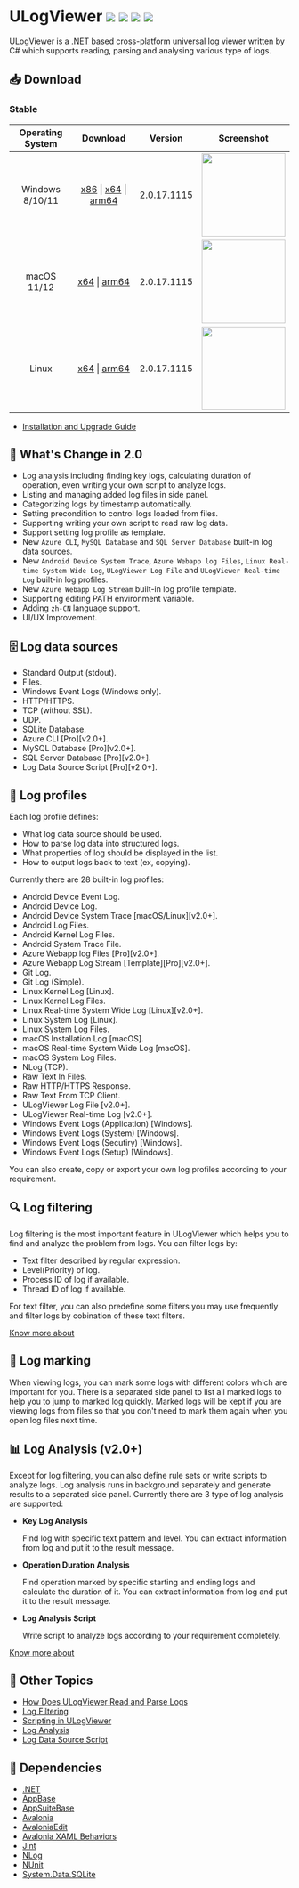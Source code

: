 # ULogViewer [![](https://img.shields.io/github/release-date-pre/carina-studio/ULogViewer?style=flat)](https://github.com/carina-studio/ULogViewer/releases/tag/2.0.17.1115) ![](https://img.shields.io/github/downloads/carina-studio/ULogViewer/total) [![](https://img.shields.io/github/last-commit/carina-studio/ULogViewer?style=flat)](https://github.com/carina-studio/ULogViewer/commits/master) [![](https://img.shields.io/github/license/carina-studio/ULogViewer?style=flat)](https://github.com/carina-studio/ULogViewer/blob/master/LICENSE)

ULogViewer is a [.NET](https://dotnet.microsoft.com/) based cross-platform universal log viewer written by C# which supports reading, parsing and analysing various type of logs.

## 📥 Download

### Stable
Operating System                      | Download | Version | Screenshot
:------------------------------------:|:--------:|:-------:|:----------:
Windows 8/10/11                       |[x86](https://github.com/carina-studio/ULogViewer/releases/download/2.0.17.1115/ULogViewer-2.0.17.1115-win-x86.zip) &#124; [x64](https://github.com/carina-studio/ULogViewer/releases/download/2.0.17.1115/ULogViewer-2.0.17.1115-win-x64.zip) &#124; [arm64](https://github.com/carina-studio/ULogViewer/releases/download/2.0.17.1115/ULogViewer-2.0.17.1115-win-arm64.zip)|2.0.17.1115|[<img src="https://carinastudio.azurewebsites.net/ULogViewer/Screenshots/Screenshot_Windows_Thumb.png" width="150"/>](https://carinastudio.azurewebsites.net/ULogViewer/Screenshots/Screenshot_Windows.png)
macOS 11/12                           |[x64](https://github.com/carina-studio/ULogViewer/releases/download/2.0.17.1115/ULogViewer-2.0.17.1115-osx-x64.zip) &#124; [arm64](https://github.com/carina-studio/ULogViewer/releases/download/2.0.17.1115/ULogViewer-2.0.17.1115-osx-arm64.zip)|2.0.17.1115|[<img src="https://carinastudio.azurewebsites.net/ULogViewer/Screenshots/Screenshot_macOS_Thumb.png" width="150"/>](https://carinastudio.azurewebsites.net/ULogViewer/Screenshots/Screenshot_macOS.png)
Linux                                 |[x64](https://github.com/carina-studio/ULogViewer/releases/download/2.0.17.1115/ULogViewer-2.0.17.1115-linux-x64.zip) &#124; [arm64](https://github.com/carina-studio/ULogViewer/releases/download/2.0.17.1115/ULogViewer-2.0.17.1115-linux-arm64.zip)|2.0.17.1115|[<img src="https://carinastudio.azurewebsites.net/ULogViewer/Screenshots/Screenshot_Fedora_Thumb.png" width="150"/>](https://carinastudio.azurewebsites.net/ULogViewer/Screenshots/Screenshot_Fedora.png)

- [Installation and Upgrade Guide](https://carinastudio.azurewebsites.net/ULogViewer/InstallAndUpgrade)

## 📣 What's Change in 2.0
- Log analysis including finding key logs, calculating duration of operation, even writing your own script to analyze logs.
- Listing and managing added log files in side panel.
- Categorizing logs by timestamp automatically.
- Setting precondition to control logs loaded from files.
- Supporting writing your own script to read raw log data.
- Support setting log profile as template.
- New ```Azure CLI```, ```MySQL Database``` and ```SQL Server Database``` built-in log data sources.
- New ```Android Device System Trace```, ```Azure Webapp log Files```, ```Linux Real-time System Wide Log```, ```ULogViewer Log File``` and ```ULogViewer Real-time Log``` built-in log profiles.
- New ```Azure Webapp Log Stream``` built-in log profile template.
- Supporting editing PATH environment variable.
- Adding ```zh-CN``` language support.
- UI/UX Improvement.

## 🗄 Log data sources
- Standard Output (stdout).
- Files.
- Windows Event Logs (Windows only).
- HTTP/HTTPS.
- TCP (without SSL).
- UDP.
- SQLite Database.
- Azure CLI [Pro][v2.0+].
- MySQL Database [Pro][v2.0+].
- SQL Server Database [Pro][v2.0+].
- Log Data Source Script [Pro][v2.0+].

## 📖 Log profiles
Each log profile defines:
- What log data source should be used.
- How to parse log data into structured logs.
- What properties of log should be displayed in the list.
- How to output logs back to text (ex, copying).

Currently there are 28 built-in log profiles:
- Android Device Event Log.
- Android Device Log.
- Android Device System Trace [macOS/Linux][v2.0+].
- Android Log Files.
- Android Kernel Log Files.
- Android System Trace File.
- Azure Webapp log Files [Pro][v2.0+].
- Azure Webapp Log Stream [Template][Pro][v2.0+].
- Git Log.
- Git Log (Simple).
- Linux Kernel Log [Linux].
- Linux Kernel Log Files.
- Linux Real-time System Wide Log [Linux][v2.0+].
- Linux System Log [Linux].
- Linux System Log Files.
- macOS Installation Log [macOS].
- macOS Real-time System Wide Log [macOS].
- macOS System Log Files.
- NLog (TCP).
- Raw Text In Files.
- Raw HTTP/HTTPS Response.
- Raw Text From TCP Client.
- ULogViewer Log File [v2.0+].
- ULogViewer Real-time Log [v2.0+].
- Windows Event Logs (Application) [Windows].
- Windows Event Logs (System) [Windows].
- Windows Event Logs (Secutiry) [Windows].
- Windows Event Logs (Setup) [Windows].

You can also create, copy or export your own log profiles according to your requirement.

## 🔍 Log filtering
Log filtering is the most important feature in ULogViewer which helps you to find and analyze the problem from logs.
You can filter logs by:
- Text filter described by regular expression.
- Level(Priority) of log.
- Process ID of log if available.
- Thread ID of log if available.

For text filter, you can also predefine some filters you may use frequently and filter logs by cobination of these text filters.

[Know more about](https://carinastudio.azurewebsites.net/ULogViewer/LogFiltering)

## 📌 Log marking
When viewing logs, you can mark some logs with different colors which are important for you. There is a separated side panel to list all marked logs to help you to jump to marked log quickly.
Marked logs will be kept if you are viewing logs from files so that you don't need to mark them again when you open log files next time.

## 📊 Log Analysis (v2.0+)
Except for log filtering, you can also define rule sets or write scripts to analyze logs. Log analysis runs in background separately and generate results to a separated side panel. Currently there are 3 type of log analysis are supported:
- **Key Log Analysis**

  Find log with specific text pattern and level. You can extract information from log and put it to the result message.
- **Operation Duration Analysis**

  Find operation marked by specific starting and ending logs and calculate the duration of it. You can extract information from log and put it to the result message.
- **Log Analysis Script**

  Write script to analyze logs according to your requirement completely.

[Know more about](https://carinastudio.azurewebsites.net/ULogViewer/LogAnalysis)

## 📔 Other Topics
- [How Does ULogViewer Read and Parse Logs](https://carinastudio.azurewebsites.net/ULogViewer/HowToReadAndParseLogs)
- [Log Filtering](https://carinastudio.azurewebsites.net/ULogViewer/LogFiltering)
- [Scripting in ULogViewer](https://carinastudio.azurewebsites.net/ULogViewer/Scripting)
- [Log Analysis](https://carinastudio.azurewebsites.net/ULogViewer/LogAnalysis)
- [Log Data Source Script](https://carinastudio.azurewebsites.net/ULogViewer/ScriptLogDataSource)

## 🤝 Dependencies
- [.NET](https://dotnet.microsoft.com/)
- [AppBase](https://github.com/carina-studio/AppBase)
- [AppSuiteBase](https://github.com/carina-studio/AppSuiteBase)
- [Avalonia](https://github.com/AvaloniaUI/Avalonia)
- [AvaloniaEdit](https://github.com/AvaloniaUI/AvaloniaEdit)
- [Avalonia XAML Behaviors](https://github.com/wieslawsoltes/AvaloniaBehaviors)
- [Jint](https://github.com/sebastienros/jint)
- [NLog](https://github.com/NLog/NLog)
- [NUnit](https://github.com/nunit/nunit)
- [System.Data.SQLite](https://system.data.sqlite.org/)
